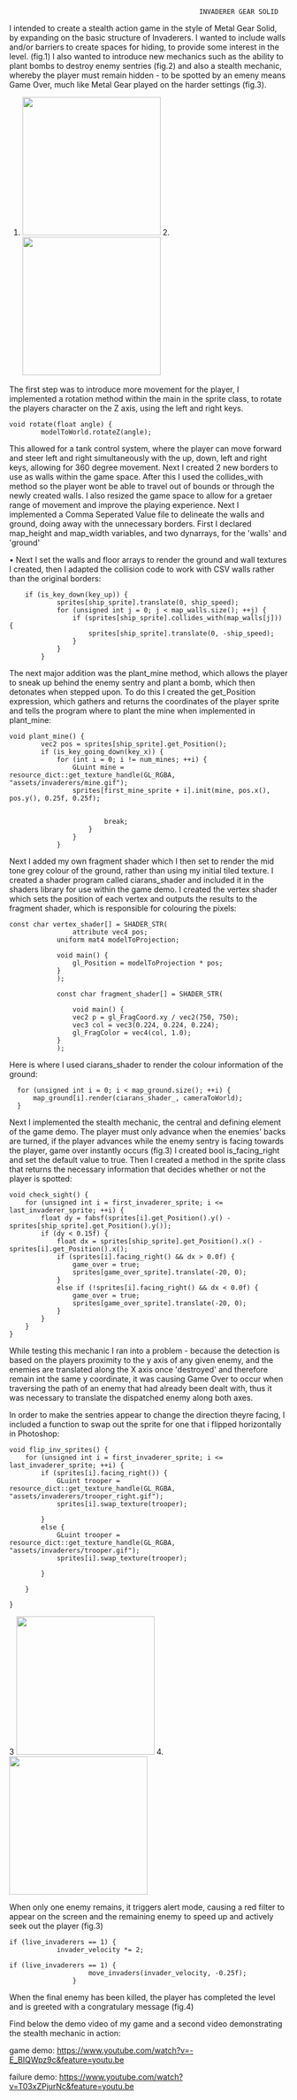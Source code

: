                                                     INVADERER GEAR SOLID

I intended to create a stealth action game in the style of Metal Gear Solid, by expanding on the basic structure of Invaderers. I wanted to include walls and/or barriers to create spaces for hiding, to provide some interest in the level. (fig.1) 
I also wanted to introduce new mechanics such as the ability to plant bombs to destroy enemy sentries (fig.2) and also a stealth mechanic, whereby the player must remain hidden - to be spotted by an emeny means Game Over, much like Metal Gear played on the harder settings (fig.3).

1. <img src="https://raw.githubusercontent.com/CiaranWilson/octet/master/octet/assets/invaderers/game.jpg" height="250px"> 2. <img src="https://raw.githubusercontent.com/CiaranWilson/octet/master/octet/assets/invaderers/bomb.jpg" height="250px"> 

The first step was to introduce more movement for the player, I implemented a rotation method within the main in the sprite class, to rotate the players character on the Z axis, using the left and right keys. 

    void rotate(float angle) {
			modelToWorld.rotateZ(angle);
			
This allowed for a tank control system, where the player can move forward and steer left and right simultaneously with the up, down, left and right keys, allowing for 360 degree movement. Next I created 2 new borders to use as walls within the game space. After this I used the collides_with method so the player wont be able to travel out of bounds or through the newly created walls. I also resized the game space to allow for a gretaer range of movement and improve the playing experience.
Next I implemented a Comma Seperated Value file to delineate the walls and ground, doing away with the unnecessary borders.
First I declared map_height and map_width variables, and two dynarrays, for the 'walls' and 'ground'

•	Next I set the walls and floor arrays to render the ground and wall textures I created, then I adapted the collision code to work with CSV walls rather than the original borders:

        if (is_key_down(key_up)) {
				sprites[ship_sprite].translate(0, ship_speed);
				for (unsigned int j = 0; j < map_walls.size(); ++j) {
					if (sprites[ship_sprite].collides_with(map_walls[j])) {
						sprites[ship_sprite].translate(0, -ship_speed);
					}
				}
			}
			
The next major addition was the plant_mine method, which allows the player to sneak up behind the enemy sentry and plant a bomb, which then detonates when stepped upon. To do this I created the get_Position expression, which gathers and returns the coordinates of the player sprite and tells the program where to plant the mine when implemented in plant_mine:

    void plant_mine() {
			vec2 pos = sprites[ship_sprite].get_Position();
			if (is_key_going_down(key_x)) {
				for (int i = 0; i != num_mines; ++i) {
					GLuint mine = resource_dict::get_texture_handle(GL_RGBA, "assets/invaderers/mine.gif");
					sprites[first_mine_sprite + i].init(mine, pos.x(), pos.y(), 0.25f, 0.25f);
					

							break;
						}
					}
				}


Next I added my own fragment shader which I then set to render the mid tone grey colour of the ground, rather than using my initial tiled texture. I created a shader program called ciarans_shader and included it in the shaders library for use within the game demo. I created the vertex shader which sets the position of each vertex and outputs the results to the fragment shader, which is responsible for colouring the pixels:

    const char vertex_shader[] = SHADER_STR(
					attribute vec4 pos;
				uniform mat4 modelToProjection;

				void main() {
					gl_Position = modelToProjection * pos;
				}
				);

				const char fragment_shader[] = SHADER_STR(

					void main() {
					vec2 p = gl_FragCoord.xy / vec2(750, 750);
					vec3 col = vec3(0.224, 0.224, 0.224);
					gl_FragColor = vec4(col, 1.0);
				}
				);

   Here is where I used ciarans_shader to render the colour information of the ground:
   
   
      for (unsigned int i = 0; i < map_ground.size(); ++i) {
		  map_ground[i].render(ciarans_shader_, cameraToWorld);
	  }
	  
Next I implemented the stealth mechanic, the central and defining element of the game demo. The player must only advance when the enemies' backs are turned, if the player advances while the enemy sentry is facing towards the player, game over instantly occurs (fig.3)
I created bool is_facing_right and set the default value to true.
Then I created a method in the sprite class that returns the necessary information that decides whether or not the player is spotted:

    void check_sight() {
		for (unsigned int i = first_invaderer_sprite; i <= last_invaderer_sprite; ++i) {
			float dy = fabsf(sprites[i].get_Position().y() - sprites[ship_sprite].get_Position().y());
			if (dy < 0.15f) {
				float dx = sprites[ship_sprite].get_Position().x() - sprites[i].get_Position().x();
				if (sprites[i].facing_right() && dx > 0.0f) {
					game_over = true;
					sprites[game_over_sprite].translate(-20, 0);
				}
				else if (!sprites[i].facing_right() && dx < 0.0f) {
					game_over = true;
					sprites[game_over_sprite].translate(-20, 0);
				}
			}
		}
	}

While testing this mechanic I ran into a problem - because the detection is based on the players proximity to the y axis of any given enemy, and the enemies are translated along the X axis once 'destroyed' and therefore remain int the same y coordinate, it was causing Game Over to occur when traversing the path of an enemy that had already been dealt with, thus it was necessary to translate the dispatched enemy along both axes.



In order to make the sentries appear to change the direction theyre facing, I included a function to swap out the sprite for one that i flipped horizontally in Photoshop:

	void flip_inv_sprites() {
		for (unsigned int i = first_invaderer_sprite; i <= last_invaderer_sprite; ++i) {
			if (sprites[i].facing_right()) {
				GLuint trooper = resource_dict::get_texture_handle(GL_RGBA, "assets/invaderers/trooper_right.gif");
				sprites[i].swap_texture(trooper);
				
			}
			else {
				GLuint trooper = resource_dict::get_texture_handle(GL_RGBA, "assets/invaderers/trooper.gif");
				sprites[i].swap_texture(trooper);
				
			}
			
		}
		
	}

3 <img src="https://raw.githubusercontent.com/CiaranWilson/octet/master/octet/assets/invaderers/spotted.jpg" height="250px"> 4. <img src="https://raw.githubusercontent.com/CiaranWilson/octet/master/octet/assets/invaderers/complete.jpg" height="250px">

When only one enemy remains, it triggers alert mode, causing a red filter to appear on the screen and the remaining enemy to speed up and actively seek out the player (fig.3)

    if (live_invaderers == 1) {
				invader_velocity *= 2;
				
    if (live_invaderers == 1) {
						move_invaders(invader_velocity, -0.25f);
					}

When the final enemy has been killed, the player has completed the level and is greeted with a congratulary message (fig.4)




Find below the demo video of my game and a second video demonstrating the stealth mechanic in action:



game demo: https://www.youtube.com/watch?v=-E_BIQWpz9c&feature=youtu.be

failure demo:   https://www.youtube.com/watch?v=T03xZPjurNc&feature=youtu.be




